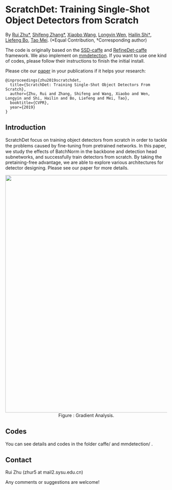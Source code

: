 # ScratchDet: Training Single-Shot Object Detectors from Scratch


By [Rui Zhu*](https://kimsoybean.github.io/), [Shifeng Zhang*](http://www.cbsr.ia.ac.cn/users/sfzhang/), [Xiaobo Wang](http://www.cbsr.ia.ac.cn/users/xiaobowang/), [Longyin Wen](http://www.cbsr.ia.ac.cn/users/lywen/), [Hailin Shi†](http://hailin-ai.xyz/),  [Liefeng Bo](https://research.cs.washington.edu/istc/lfb/), [Tao Mei](https://taomei.me/). (\*Equal Contribution, †Corresponding author)

The code is originally based on the [SSD-caffe](https://github.com/weiliu89/caffe/tree/ssd) and [RefineDet-caffe](https://github.com/sfzhang15/RefineDet) framework. We also implement on [mmdetection](https://github.com/open-mmlab/mmdetection). If you want to use one kind of codes, please follow their instructions to finish the initial install. 


Please cite our [paper](https://arxiv.org/abs/1810.08425) in your publications if it helps your research:


```
@inproceedings{zhu2019scratchdet,
  title={ScratchDet: Training Single-Shot Object Detectors From Scratch},
  author={Zhu, Rui and Zhang, Shifeng and Wang, Xiaobo and Wen, Longyin and Shi, Hailin and Bo, Liefeng and Mei, Tao},
  booktitle={CVPR},
  year={2019}
}
```

		
## Introduction

ScratchDet focus on training object detectors from scratch in order to tackle the problems caused by ﬁne-tuning from pretrained networks. In this paper, we study the effects of BatchNorm in the backbone and detection head subnetworks, and successfully train detectors from scratch. By taking the pretaining-free advantage, we are able to explore various architectures for detector designing. Please see our paper for more details.

<div align=center>
<img src="https://raw.githubusercontent.com/KimSoybean/ScratchDet/master/gradient_analysis.png" width="740">
</div>

<div align=center>
Figure : Gradient Analysis.
</div> 

## Codes

You can see details and codes in the folder caffe/ and mmdetection/ .

## Contact

Rui Zhu (zhur5 at mail2.sysu.edu.cn)

Any comments or suggestions are welcome!
